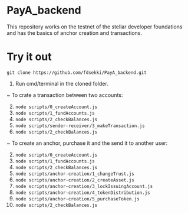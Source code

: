 # PayA_backend
This repository works on the testnet of the stellar developer foundations and has the basics of anchor creation and transactions.

# Try it out
```git clone https://github.com/fdsekki/PayA_backend.git```

1. Run cmd/terminal in the cloned folder.

~ To crate a transaction between two accounts:

2. ```node scripts/0_createAccount.js```
3. ```node scripts/1_fundAccounts.js```
4. ```node scripts/2_checkBalances.js```
5. ```node scripts/sender-receiver/3_makeTransaction.js```
6. ```node scripts/2_checkBalances.js```

~ To create an anchor, purchase it and the send it to another user:

2. ```node scripts/0_createAccount.js```
3. ```node scripts/1_fundAccounts.js```
4. ```node scripts/2_checkBalances.js```
5. ```node scripts/anchor-creation/1_changeTrust.js```
6. ```node scripts/anchor-creation/2_createAsset.js```
7. ```node scripts/anchor-creation/3_lockIssuingAccount.js```
8. ```node scripts/anchor-creation/4_tokenDistribution.js```
9. ```node scripts/anchor-creation/5_purchaseToken.js```
10. ```node scripts/2_checkBalances.js```
